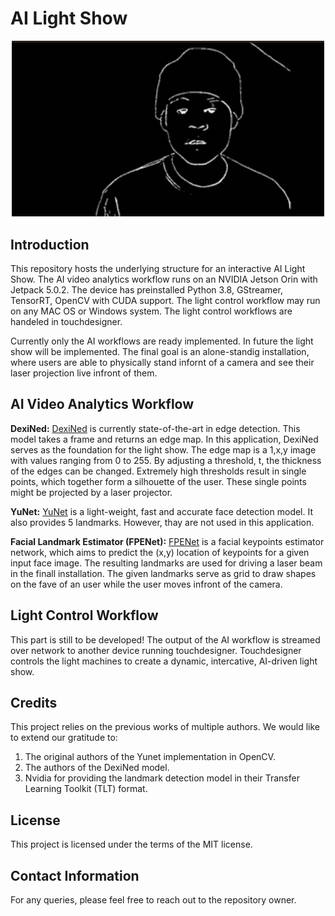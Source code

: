 # AI Light Show

<p align="center">
  <img src="teaser.gif" width="500"/>
</p>

## Introduction

This repository hosts the underlying structure for an interactive AI Light Show. The AI video analytics workflow runs on an NVIDIA Jetson Orin with Jetpack 5.0.2. The device has preinstalled Python 3.8, GStreamer, TensorRT, OpenCV with CUDA support. The light control workflow may run on any MAC OS or Windows system. The light control workflows are handeled in touchdesigner.

Currently only the AI workflows are ready implemented. In future the light show will be implemented. The final goal is an alone-standig installation, where users are able to physically stand infornt of a camera and see their laser projection live infront of them.

## AI Video Analytics Workflow

**DexiNed:** 
[DexiNed](https://github.com/xavysp/DexiNed) is currently state-of-the-art in edge detection. This model takes a frame and returns an edge map. In this application, DexiNed serves as the foundation for the light show. The edge map is a 1,x,y image with values ranging from 0 to 255. By adjusting a threshold, t, the thickness of the edges can be changed. Extremely high thresholds result in single points, which together form a silhouette of the user. These single points might be projected by a laser projector.

**YuNet:** 
[YuNet](https://github.com/opencv/opencv_zoo/tree/bfac311b2b30de4648307d9939d2f9e33e012007/models/face_detection_yunet) is a light-weight, fast and accurate face detection model. It also provides 5 landmarks. However, thay are not used in this application.

**Facial Landmark Estimator (FPENet):** 
[FPENet](https://catalog.ngc.nvidia.com/orgs/nvidia/teams/tao/models/fpenet) is a facial keypoints estimator network, which aims to predict the (x,y) location of keypoints for a given input face image. The resulting landmarks are used for driving a laser beam in the finall installation. The given landmarks serve as grid to draw shapes on the fave of an user while the user moves infront of the camera.

## Light Control Workflow

This part is still to be developed! The output of the AI workflow is streamed over network to another device running touchdesigner. Touchdesigner controls the light machines to create a dynamic, intercative, AI-driven light show.

## Credits

This project relies on the previous works of multiple authors. We would like to extend our gratitude to:

1. The original authors of the Yunet implementation in OpenCV.
2. The authors of the DexiNed model.
3. Nvidia for providing the landmark detection model in their Transfer Learning Toolkit (TLT) format.

## License

This project is licensed under the terms of the MIT license.

## Contact Information

For any queries, please feel free to reach out to the repository owner.
